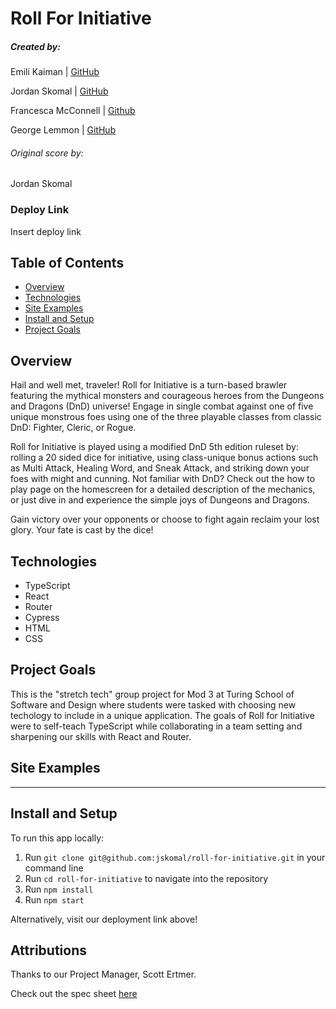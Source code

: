 # Roll For Initiative

##### Created by:

Emili Kaiman | [GitHub](https://github.com/Ekaiman)

Jordan Skomal | [GitHub](https://github.com/jskomal)

Francesca McConnell | [Github](https://github.com/mcfrann)

George Lemmon | [GitHub](https://github.com/GALemmon)

###### Original score by:

Jordan Skomal

### Deploy Link

Insert deploy link

## Table of Contents

- [Overview](#overview)
- [Technologies](#technologies)
- [Site Examples](#screenshots)
- [Install and Setup](#Install)
- [Project Goals](#Goals)

## Overview

Hail and well met, traveler! Roll for Initiative is a turn-based brawler featuring the mythical monsters and courageous heroes from the Dungeons and Dragons (DnD) universe! Engage in single combat against one of five unique monstrous foes using one of the three playable classes from classic DnD: Fighter, Cleric, or Rogue.

Roll for Initiative is played using a modified DnD 5th edition ruleset by: rolling a 20 sided dice for initiative, using class-unique bonus actions such as Multi Attack, Healing Word, and Sneak Attack, and striking down your foes with might and cunning. Not familiar with DnD? Check out the how to play page on the homescreen for a detailed description of the mechanics, or just dive in and experience the simple joys of Dungeons and Dragons.

Gain victory over your opponents or choose to fight again reclaim your lost glory. Your fate is cast by the dice!

## Technologies

- TypeScript
- React
- Router
- Cypress
- HTML
- CSS

## Project Goals

This is the "stretch tech" group project for Mod 3 at Turing School of Software and Design where students were tasked with choosing new techology to include in a unique application. The goals of Roll for Initiative were to self-teach TypeScript while collaborating in a team setting and sharpening our skills with React and Router.

## Site Examples

---

## Install and Setup

To run this app locally:

1. Run `git clone git@github.com:jskomal/roll-for-initiative.git` in your command line
2. Run `cd roll-for-initiative` to navigate into the repository
3. Run `npm install`
4. Run `npm start`

Alternatively, visit our deployment link above!

## Attributions

Thanks to our Project Manager, Scott Ertmer.

Check out the spec sheet [here](https://frontend.turing.edu/projects/module-3/stretch.html)
